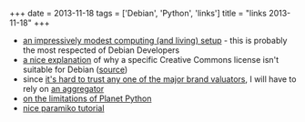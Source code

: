 +++
date = 2013-11-18
tags = ['Debian', 'Python', 'links']
title = "links 2013-11-18"
+++

-   [an impressively modest computing (and living) setup] - this is
    probably the most respected of Debian Developers
-   [a nice explanation] of why a specific Creative Commons license
    isn\'t suitable for Debian ([source])
-   since [it\'s hard to trust any one of the major brand valuators], I
    will have to rely on [an aggregator]
-   [on the limitations of Planet Python]
-   [nice paramiko tutorial]

  [an impressively modest computing (and living) setup]: http://joey.hess.usesthis.com
  [a nice explanation]: http://bugs.debian.org/cgi-bin/bugreport.cgi?msg=66;att=0;bug=718323
  [source]: http://bugs.debian.org/718323
  [it\'s hard to trust any one of the major brand valuators]: http://www.etla.fi/en/columns/worth-brand
  [an aggregator]: http://www.rankingthebrands.com
  [on the limitations of Planet Python]: http://rhodesmill.org/brandon/2012/reading-planet-python
  [nice paramiko tutorial]: http://jessenoller.com/blog/2009/02/05/ssh-programming-with-paramiko-completely-different
